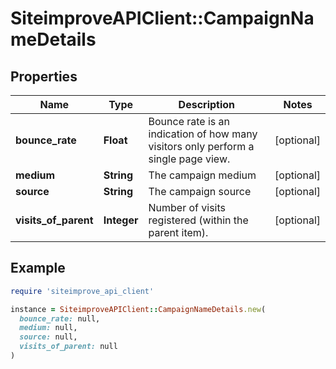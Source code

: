 # SiteimproveAPIClient::CampaignNameDetails

## Properties

| Name | Type | Description | Notes |
| ---- | ---- | ----------- | ----- |
| **bounce_rate** | **Float** | Bounce rate is an indication of how many visitors only perform a single page view. | [optional] |
| **medium** | **String** | The campaign medium | [optional] |
| **source** | **String** | The campaign source | [optional] |
| **visits_of_parent** | **Integer** | Number of visits registered (within the parent item). | [optional] |

## Example

```ruby
require 'siteimprove_api_client'

instance = SiteimproveAPIClient::CampaignNameDetails.new(
  bounce_rate: null,
  medium: null,
  source: null,
  visits_of_parent: null
)
```

